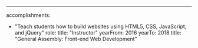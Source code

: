---
accomplishments: 
  - "Teach students how to build websites using HTML5, CSS, JavaScript, and jQuery"
role: 
  title: "Instructor"
  yearFrom: 2016
  yearTo: 2018
title: "General Assembly: Front-end Web Development"